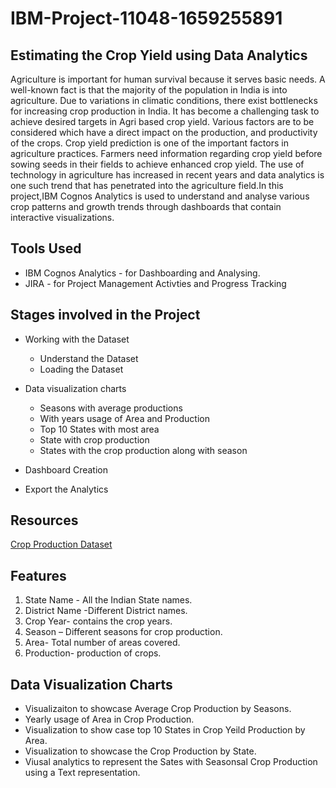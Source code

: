 # IBM-Project-11048-1659255891

## Estimating the Crop Yield using Data Analytics

Agriculture is important for human survival because it serves basic needs. A well-known fact is that the majority of the population in India is into agriculture. Due to variations in climatic conditions, there exist bottlenecks for increasing crop production in India. It has become a challenging task to achieve desired targets in Agri based crop yield. Various factors are to be considered which have a direct impact on the production, and productivity of the crops. Crop yield prediction is one of the important factors in agriculture practices. Farmers need information regarding crop yield before sowing seeds in their fields to achieve enhanced crop yield. The use of technology in agriculture has increased in recent years and data analytics is one such trend that has penetrated into the agriculture field.In this project,IBM Cognos Analytics is used to understand and analyse various crop patterns and growth trends through dashboards that contain interactive visualizations.

## Tools Used
* IBM Cognos Analytics - for Dashboarding and Analysing.
* JIRA - for Project Management Activties and Progress Tracking

## Stages involved in the Project
* Working with the Dataset
    - Understand the Dataset
    - Loading the Dataset

* Data visualization charts

    - Seasons with average productions
    - With years usage of Area and Production
    - Top 10 States with most area
    - State with crop production
    - States with the crop production along with season
* Dashboard Creation

* Export the Analytics

## Resources

 [Crop Production Dataset](https://www.kaggle.com/datasets/abhinand05/crop-production-in-india)
 
## Features

1. State Name - All the Indian State names.
2. District Name -Different District names.
3. Crop Year- contains the crop years.
4. Season – Different seasons for crop production.
5. Area- Total number of areas covered.
6. Production- production of crops.

## Data Visualization Charts

* Visualizaiton to showcase Average Crop Production by Seasons.
* Yearly usage of Area in Crop Production.
* Visualization to show case top 10 States in Crop Yeild Production by Area.
* Visualization to showcase the Crop Production by State.
* Viusal analytics to represent the Sates with Seasonsal Crop Production using a Text representation.



